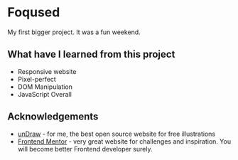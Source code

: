 
# Foqused

My first bigger project. It was a fun weekend.


## What have I learned from this project

- Responsive website
- Pixel-perfect
- DOM Manipulation
- JavaScript Overall


## Acknowledgements

 - [unDraw](https://undraw.co/) - for me, the best open source website for free illustrations
 - [Frontend Mentor](https://www.frontendmentor.io/) - very great website for challenges and inspiration. You will become better Frontend developer surely. 



